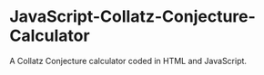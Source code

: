 # JavaScript-Collatz-Conjecture-Calculator
A Collatz Conjecture calculator coded in HTML and JavaScript.
